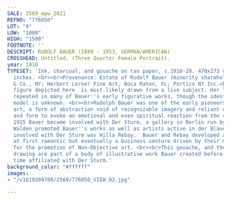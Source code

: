 ```yaml
---
SALE: 2569_mpw_2021
REFNO: "776050"
LOT: "9"
LOW: "1000"
HIGH: "1500"
FOOTNOTE: ''
DESCRIPT: RUDOLF BAUER (1889 - 1953, GERMAN/AMERICAN)
CROSSHEAD: Untitled, (Three Quarter Female Portrait).
year: 1910
TYPESET: 'Ink, charcoal, and gouache on tan paper, c.1910-20. 470x273 mm; 18½x10¾
  inches. <br><br>Provenance: Estate of Rudolf Bauer (minority shareholder); Borghi
  & Co., NY; Herbert Lerner Fine Art, Boca Raton, FL; Portico NY Inc.<br><br>The female
  figure depicted here  is most likely drawn from a live subject. Her likeness is
  repeated in many of Bauer''s early figurative works, though the identity of this
  model is unknown. <br><br>Rudolph Bauer was one of the early pioneers in Non-Objective
  art, a form of abstraction void of recognizable imagery and reliant on line, color,
  and form to evoke an emotional and even spiritual reaction from the viewer. <br><br>In
  1915 Bauer became involved with Der Sturm, a gallery in Berlin run by Herwarth Walden.
  Walden promoted Bauer''s works as well as artists active in der Blaue Reiter. Also
  involved with Der Sturm was Hilla Rebay.  Bauer and Rebay developed a relationship,
  at first romantic but eventually a business venture driven by their mutual passion
  for the promotion of Non-Objective art. <br><br>This gouache, and the following
  drawing are part of a body of illustrative work Bauer created before, and into his
  time affiliated with Der Sturm.'
background_color: "#ffffff"
images:
- "/v1619209780/2569/776050_VIEW_02.jpg"

---
```

